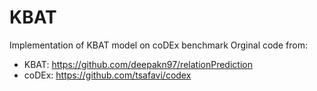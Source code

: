 # KBAT
Implementation of KBAT model on coDEx benchmark
Orginal code from: 
- KBAT: https://github.com/deepakn97/relationPrediction
- coDEx: https://github.com/tsafavi/codex
